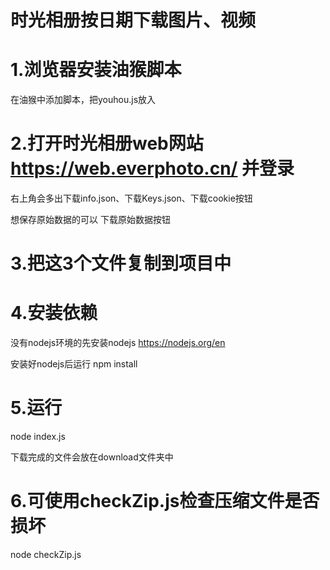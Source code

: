 
# 时光相册按日期下载图片、视频

# 1.浏览器安装油猴脚本
在油猴中添加脚本，把youhou.js放入

# 2.打开时光相册web网站 https://web.everphoto.cn/ 并登录

右上角会多出下载info.json、下载Keys.json、下载cookie按钮

想保存原始数据的可以 下载原始数据按钮

# 3.把这3个文件复制到项目中

# 4.安装依赖

没有nodejs环境的先安装nodejs https://nodejs.org/en

安装好nodejs后运行 npm install

# 5.运行
node index.js

下载完成的文件会放在download文件夹中

# 6.可使用checkZip.js检查压缩文件是否损坏

node checkZip.js

